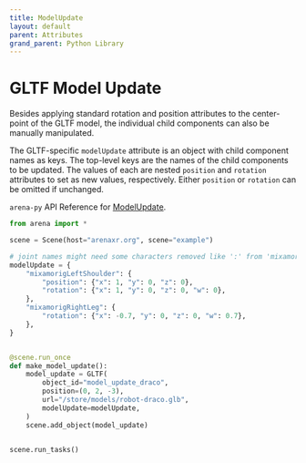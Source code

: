 ```yaml
---
title: ModelUpdate
layout: default
parent: Attributes
grand_parent: Python Library
---
```


# GLTF Model Update

Besides applying standard rotation and position attributes to the center-point of the GLTF model, the individual child components can also be manually manipulated.

The GLTF-specific `modelUpdate` attribute is an object with child component names as keys. The top-level keys are the names of the child components to be updated. The values of each are nested `position` and `rotation` attributes to set as new values, respectively. Either `position` or `rotation` can be omitted if unchanged.

`arena-py` API Reference for [ModelUpdate](/content/python-api/attributes/model_update).

```python
from arena import *

scene = Scene(host="arenaxr.org", scene="example")

# joint names might need some characters removed like ':' from 'mixamorig:LeftShoulder'
modelUpdate = {
    "mixamorigLeftShoulder": {
        "position": {"x": 1, "y": 0, "z": 0},
        "rotation": {"x": 1, "y": 0, "z": 0, "w": 0},
    },
    "mixamorigRightLeg": {
        "rotation": {"x": -0.7, "y": 0, "z": 0, "w": 0.7},
    },
}


@scene.run_once
def make_model_update():
    model_update = GLTF(
        object_id="model_update_draco",
        position=(0, 2, -3),
        url="/store/models/robot-draco.glb",
        modelUpdate=modelUpdate,
    )
    scene.add_object(model_update)


scene.run_tasks()
```
